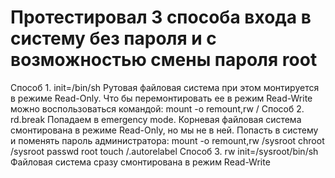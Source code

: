 # Протестировал 3 способа входа в систему без пароля и с возможностью смены пароля root
Способ 1. init=/bin/sh
Рутовая файловая система при этом монтируется в режиме Read-Only. 
Что бы перемонтировать ее в режим Read-Write можно воспользоваться командой:
mount -o remount,rw /
Способ 2. rd.break
Попадаем в emergency mode. 
Корневая файловая система смонтирована в режиме Read-Only, но мы не в ней. Попасть в систему и поменять пароль администратора:
mount -o remount,rw /sysroot
chroot /sysroot
passwd root
touch /.autorelabel
Способ 3. rw init=/sysroot/bin/sh
Файловая система сразу смонтирована в режим Read-Write
